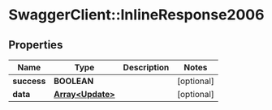 # SwaggerClient::InlineResponse2006

## Properties
Name | Type | Description | Notes
------------ | ------------- | ------------- | -------------
**success** | **BOOLEAN** |  | [optional] 
**data** | [**Array&lt;Update&gt;**](Update.md) |  | [optional] 



